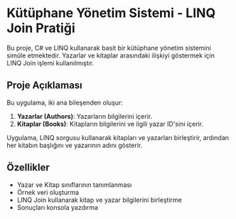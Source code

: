 # Kütüphane Yönetim Sistemi - LINQ Join Pratiği

Bu proje, C# ve LINQ kullanarak basit bir kütüphane yönetim sistemini simüle etmektedir. Yazarlar ve kitaplar arasındaki ilişkiyi göstermek için LINQ Join işlemi kullanılmıştır.

## Proje Açıklaması

Bu uygulama, iki ana bileşenden oluşur:

1. **Yazarlar (Authors)**: Yazarların bilgilerini içerir.
2. **Kitaplar (Books)**: Kitapların bilgilerini ve ilgili yazar ID'sini içerir.

Uygulama, LINQ sorgusu kullanarak kitapları ve yazarları birleştirir, ardından her kitabın başlığını ve yazarının adını gösterir.

## Özellikler

- Yazar ve Kitap sınıflarının tanımlanması
- Örnek veri oluşturma
- LINQ Join kullanarak kitap ve yazar bilgilerini birleştirme
- Sonuçları konsola yazdırma
